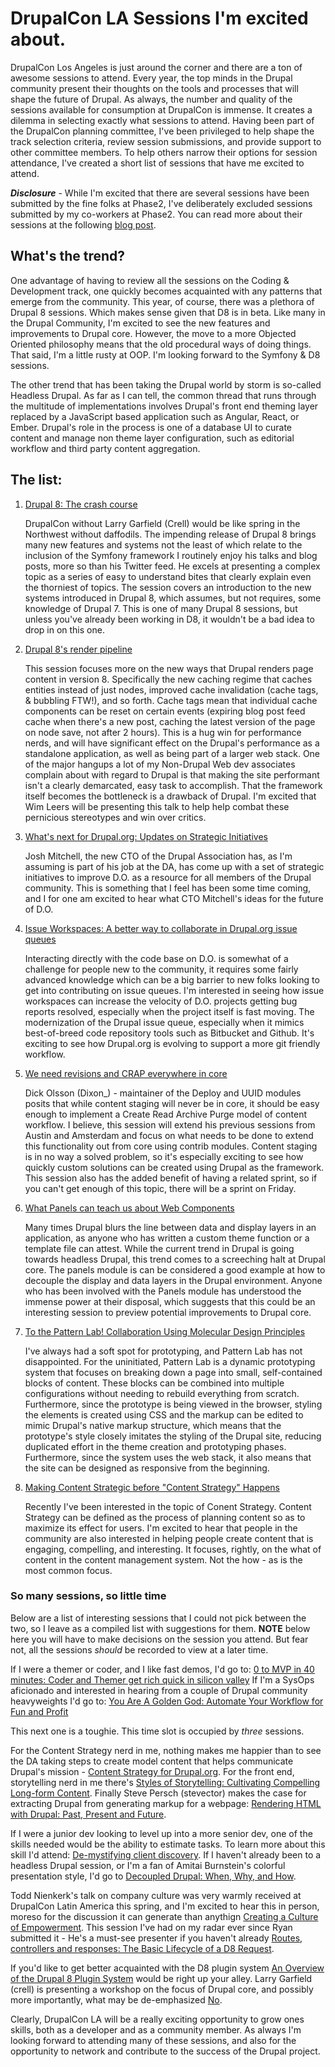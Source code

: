 # DrupalCon LA Sessions I'm excited about.

DrupalCon Los Angeles is just around the corner and there are a ton of awesome sessions to attend.  Every year, the top minds in the Drupal community present their thoughts on the tools and processes that will shape the future of Drupal.  As always, the number and quality of the sessions available for consumption at DrupalCon is immense. It creates a dilemma in selecting exactly what sessions to attend. Having been part of the DrupalCon planning committee, I've been privileged to help shape the track selection criteria, review session submissions, and provide support to other committee members.  To help others narrow their options for session attendance, I've created a short list of sessions that have me excited to attend.

***Disclosure*** - While I'm excited that there are several sessions have been submitted by the fine folks at Phase2, I've deliberately excluded sessions submitted by my co-workers at Phase2. You can read more about their sessions at the following [blog post]().

## What's the trend?

One advantage of having to review all the sessions on the Coding & Development track, one quickly becomes acquainted with any patterns that emerge from the community. This year, of course, there was a plethora of Drupal 8 sessions. Which makes sense given that D8 is in beta. Like many in the Drupal Community, I'm excited to see the new features and improvements to Drupal core. However, the move to a more Objected Oriented philosophy means that the old procedural ways of doing things.  That said, I'm a little rusty at OOP. I'm looking forward to the Symfony & D8 sessions.

The other trend that has been taking the Drupal world by storm is so-called Headless Drupal.  As far as I can tell, the common thread that runs through the multitude of implementations involves Drupal's front end theming layer replaced by a JavaScript based application such as Angular, React, or Ember. Drupal's role in the process is one of a database UI to curate content and manage non theme layer configuration, such as editorial workflow and third party content aggregation.

## The list:
1. [Drupal 8: The crash course](https://events.drupal.org/losangeles2015/sessions/drupal-8-crash-course)

    DrupalCon without Larry Garfield (Crell) would be like spring in the Northwest without daffodils. The impending release of Drupal 8 brings many new features and systems not the least of which relate to the inclusion of the Symfony framework I routinely enjoy his talks and blog posts, more so than his Twitter feed. He excels at presenting a complex topic as a series of easy to understand bites that clearly explain even the thorniest of topics.  The session covers an introduction to the new systems introduced in Drupal 8, which assumes, but not requires, some knowledge of Drupal 7. This is one of many Drupal 8 sessions, but unless you've already been working in D8, it wouldn't be a bad idea to drop in on this one.

1. [Drupal 8's render pipeline](https://events.drupal.org/losangeles2015/sessions/drupal-8s-render-pipeline)

    This session focuses more on the new ways that Drupal renders page content in version 8.  Specifically the new caching regime that caches entities instead of just nodes, improved cache invalidation (cache tags, & bubbling FTW!), and so forth. Cache tags mean that individual cache components can be reset on certain events (expiring blog post feed cache when there's a new post, caching the latest version of the page on node save, not after 2 hours).  This is a hug win for performance nerds, and will have significant effect on the Drupal's performance as a standalone application, as well as being part of a larger web stack.  One of the major hangups a lot of my Non-Drupal Web dev associates complain about with regard to Drupal is that making the site performant isn't a clearly demarcated, easy task to accomplish.  That the framework itself becomes the bottleneck is a drawback of Drupal.  I'm excited that Wim Leers will be presenting this talk to help help combat these pernicious stereotypes and win over critics.

1. [What's next for Drupal.org: Updates on Strategic Initiatives](https://events.drupal.org/losangeles2015/sessions/whats-next-drupalorg-updates-strategic-initiatives)

    Josh Mitchell, the new CTO of the Drupal Association has, as I'm assuming is part of his job at the DA, has come up with a set of strategic initiatives to improve D.O. as a resource for all members of the Drupal community.  This is something that I feel has been some time coming, and I for one am excited to hear what CTO  Mitchell's ideas for the future of D.O.

1. [Issue Workspaces: A better way to collaborate in Drupal.org issue queues](https://events.drupal.org/losangeles2015/sessions/issue-workspaces-better-way-collaborate-drupalorg-issue-queues)

    Interacting directly with the code base on D.O. is somewhat of a challenge for people new to the community, it requires some fairly advanced knowledge which can be a big barrier to new folks looking to get into contributing on issue queues.  I'm interested in seeing how issue workspaces can increase the velocity of D.O. projects getting bug reports resolved, especially when the project itself is fast moving.  The modernization of the Drupal issue queue, especially when it mimics best-of-breed code repository tools such as Bitbucket and Github. It's exciting to see how Drupal.org is evolving to support a more git friendly workflow.

1. [We need revisions and CRAP everywhere in core](https://events.drupal.org/losangeles2015/sessions/we-need-revisions-and-crap-everywhere-core)

    Dick Olsson (Dixon_) - maintainer of the Deploy and UUID modules posits that while content staging will never be in core, it should be easy enough to implement a Create Read Archive Purge model of content workflow. I believe, this session will extend his previous sessions from Austin and Amsterdam and focus on what needs to be done to extend this functionality out from core using contrib modules.  Content staging is in no way a solved problem, so it's especially exciting to see how quickly custom solutions can be created using Drupal as the framework. This session also has the added benefit of having a related sprint, so if you can't get enough of this topic, there will be a sprint on Friday.

1. [What Panels can teach us about Web Components](https://events.drupal.org/losangeles2015/sessions/what-panels-can-teach-us-about-web-components)

    Many times Drupal blurs the line between data and display layers in an application, as anyone who has written a custom theme function or a template file can attest.  While the current trend in Drupal is going towards headless Drupal, this trend comes to a screeching halt at Drupal core.  The panels module is can be considered a good example at how to decouple the display and data layers in the Drupal environment.  Anyone who has been involved with the Panels module has understood the immense power at their disposal, which suggests that this could be an interesting session to preview potential improvements to Drupal core.

1. [To the Pattern Lab! Collaboration Using Molecular Design Principles](https://events.drupal.org/losangeles2015/sessions/pattern-lab-collaboration-using-modular-design-principles)

    I've always had a soft spot for prototyping, and Pattern Lab has not disappointed.  For the uninitiated, Pattern Lab is a dynamic prototyping system that focuses on breaking down a page into small, self-contained blocks of content.  These blocks can be combined into multiple configurations without needing to rebuild everything from scratch.  Furthermore, since the prototype is being viewed in the browser, styling the elements is created using CSS and the markup can be edited to mimic Drupal's native markup structure, which means that the prototype's style closely imitates the styling of the Drupal site, reducing duplicated effort in the theme creation and prototyping phases.  Furthermore, since the system uses the web stack, it also means that the site can be designed as responsive from the beginning.

1. [Making Content Strategic before "Content Strategy" Happens](https://events.drupal.org/losangeles2015/sessions/making-content-strategic-%E2%80%9Ccontent-strategy%E2%80%9D-happens)

    Recently I've been interested in the topic of Conent Strategy. Content Strategy can be defined as the process of planning content so as to maximize its effect for users.  I'm excited to hear that people in the community are also interested in helping people create content that is engaging, compelling, and interesting.  It focuses, rightly, on the what of content in the content management system. Not the how - as is the most common focus.

### So many sessions, so little time

Below are a list of interesting sessions that I could not pick between the two, so I leave as a compiled list with suggestions for them.  **NOTE** below here you will have to make decisions on the session you attend.  But fear not, all the sessions *should* be recorded to view at a later time.

If I were a themer or coder, and I like fast demos, I'd go to: [0 to MVP in 40 minutes: Coder and Themer get rich quick in silicon valley](https://events.drupal.org/losangeles2015/sessions/coder-and-themer%E2%80%99s-guide-getting-rich-quick-silicon-valley-0-mvp-40-minutes)
If I'm a SysOps aficionado and interested in hearing from a couple of Drupal community heavyweights I'd go to: [You Are A Golden God: Automate Your Workflow for Fun and Profit](https://events.drupal.org/losangeles2015/sessions/you-are-golden-god-automate-your-workflow-fun-and-profit)

This next one is a toughie. This time slot is occupied by *three* sessions.

For the Content Strategy nerd in me, nothing makes me happier than to see the DA taking steps to create model content that helps communicate Drupal's mission - [Content Strategy for Drupal.org](https://events.drupal.org/losangeles2015/sessions/content-strategy-drupalorg).  For the front end, storytelling nerd in me there's [Styles of Storytelling: Cultivating Compelling Long-form Content](https://events.drupal.org/losangeles2015/sessions/styles-storytelling-cultivating-compelling-long-form-content).  Finally Steve Persch (stevector) makes the case for extracting Drupal from generating markup for a webpage:  [Rendering HTML with Drupal: Past, Present and Future](https://events.drupal.org/losangeles2015/sessions/rendering-html-drupal-past-present-and-future).

If I were a junior dev looking to level up into a more senior dev, one of the skills needed would be the ability to estimate tasks. To learn more about this skill I'd attend: [De-mystifying client discovery](https://events.drupal.org/losangeles2015/sessions/de-mystifying-client-discovery).  If I haven't already been to a headless Drupal session, or I'm a fan of Amitai Burnstein's colorful presentation style, I'd go to [Decoupled Drupal: When, Why, and How](https://events.drupal.org/losangeles2015/sessions/decoupled-drupal-when-why-and-how).

Todd Nienkerk's talk on company culture was very warmly received at DrupalCon Latin America this spring, and I'm excited to hear this in person, moreso for the discussion it can generate than anythign [Creating a Culture of Empowerment](https://events.drupal.org/losangeles2015/sessions/creating-culture-empowerment). This session I've had on my radar ever since Ryan submitted it - He's a must-see presenter if you haven't already [Routes, controllers and responses: The Basic Lifecycle of a D8 Request](https://events.drupal.org/losangeles2015/sessions/routes-controllers-and-responses-basic-lifecycle-d8-request).

If you'd like to get better acquainted with the D8 plugin system [An Overview of the Drupal 8 Plugin System](https://events.drupal.org/losangeles2015/sessions/overview-drupal-8-plugin-system) would be right up your alley.  Larry Garfield (crell) is presenting a workshop on the focus of Drupal core, and possibly more importantly, what may be de-emphasized [No](https://events.drupal.org/losangeles2015/sessions/no).

Clearly, DrupalCon LA will be a really exciting opportunity to grow ones skills, both as a developer and as a community member. As always I'm looking forward to attending many of these sessions, and also for the opportunity to network and contribute to the success of the Drupal project.
